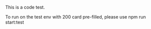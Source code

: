 This is a code test.

To run on the test env with 200 card pre-filled, please use npm run start:test
